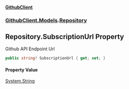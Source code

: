 #### [GithubClient](index 'index')
### [GithubClient.Models](GithubClient.Models 'GithubClient.Models').[Repository](GithubClient.Models.Repository 'GithubClient.Models.Repository')

## Repository.SubscriptionUrl Property

Github API Endpoint Url

```csharp
public string? SubscriptionUrl { get; set; }
```

#### Property Value
[System.String](https://docs.microsoft.com/en-us/dotnet/api/System.String 'System.String')